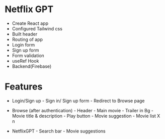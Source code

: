# Netflix GPT

- Create React app
- Configured Tailwind css
- Built header
- Routing of app
- Login form
- Sign up form
- Form validation
- useRef Hook
- Backend(Firebase)



# Features

- Login/Sign up
      - Sign in/ Sign up form
      - Redirect to Browse  page

- Browse (after authentication)
      - Header
      - Main movie
           - Trailer in Bg
           - Movie title & description
           - Play button
           - Movie suggestion
                   - Movie list X n

- NetflixGPT
      - Search bar
      - Movie suggestions

